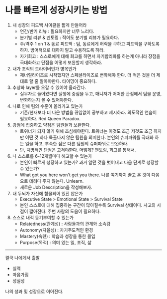 # 나를 빠르게 성장시키는 방법

1. 내 성장의 피드백 사이클을 짧게 만들어라
   - 연간/반기 리뷰 : 필요하지만 너무 느리다.
   - 분기별 리뷰 & 멘토링 : 적어도 분기별 리뷰가 필요하다.
   - 주/격주 1 on 1 & 동료 피드백 : 팀, 동료에게 허락을 구하고 피드백을 구하도록 하자. 방어적으로 대하지 말고 수용하도록 하라.
   - 자기회고 : 스스로에게 대해 회고를 하면서 자기합리화를 하는게 아니라 장점을 극대화하고 단점을 어떻게 보완할지 생각하라.
2. 내가 조직의 드라이버인가 병목인가
   - 제너럴라이즈로 시작했지만 스페셜라이즈로 변화해야 한다. 더 적은 것을 더 제대로 할 줄 알아야한다. 타이밍이 중요하다.
3. 추상화 layer를 오갈 수 있어야 올라간다.
   - 실무자로 들어왔다면 실행에 중심을 두고, 매니저가 어떠한 관점에서 팀을 운영, 변화하는지 볼 수 있어야한다. 
4. 나로 인해 팀의 수준이 올라가고 있는가
   - 기존/현재보다 더 나은 방법을 끊임없이 공부하고 제시하라. 의도적인 연습이 필요하다. Red Queen Paradox.
5. 강점에 집중하고 약점은 팀원들과 보완한다.
   - 트위너가 되지 않기 위해 조심해야한다. 트위너는 이것도 조금 저것도 조금 하지만 어떤 것 하나 특출나지 않은 팀원을 의미한다. 본인의 슈퍼파워를 극대화 하는 일을 하고, 부족한 점은 다른 팀원의 슈퍼파워로 보완하라.
   - 단, 치명적인 단점은 고쳐야한다. 어떻게? 멘토링, 회고를 통해서.
6. 나 스스로를 6-12개월마다 해고할 수 있는가
   - 본인이 빠르게 성장하고 있는가? 과거 알던 것을 벗어내고 다음 단계로 성장할 수 있는가?
   - What got you here won't get you there. 나를 여기까지 끌고 온 것이 다음으로 데려다 주지 않는다. Unlearn.
   - 새로운 Job Description을 작성해보자.
7. 내 두뇌가 자신에 함몰되어 있진 않은가
   - Executive State > Emotional State > Survival State
   - 본인 스스로에 대해 집중하는 구간이 많아질수록 Survival 상태이다. 사고의 시점이 짧아진다. 주변 사람의 도움이 필요하다. 
8. 스스로 내적 동기부여할 수 있는가
   - Relatedness(관계성) : 사람들과의 관계와 소속감
   - Autonomy(자율성) : 자기주도적인 환경
   - Mastery(숙련) : 학습과 성장을 통한 몰입
   - Purpose(목적) : 의미 있는 일, 조직, 삶

---

결국 나에게서 출발

- 실력
- 마음가짐
- 성실성

나의 성과 및 성장으로 이어진다.
